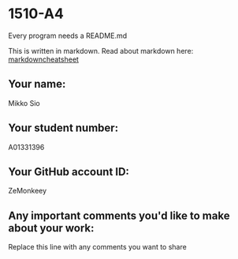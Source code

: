 # 1510-A4

Every program needs a README.md

This is written in markdown. Read about markdown here: [markdowncheatsheet](https://www.markdownguide.org/cheat-sheet/)

## Your name:
Mikko Sio

## Your student number:
A01331396

## Your GitHub account ID:
ZeMonkeey

## Any important comments you'd like to make about your work:
Replace this line with any comments you want to share
